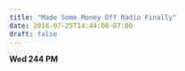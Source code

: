 ```yaml
---
title: "Made Some Money Off Radio Finally"
date: 2018-07-25T14:44:08-07:00
draft: false
---
```


**Wed 244 PM**

